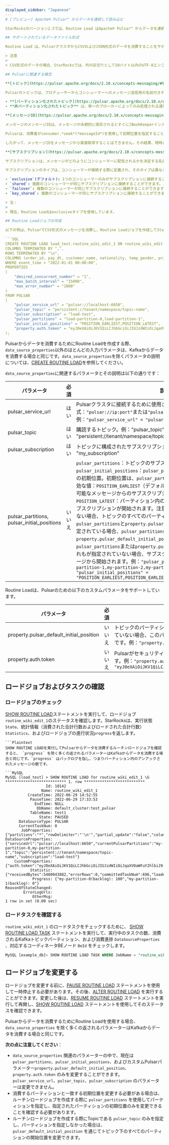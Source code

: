 ```yaml
---
displayed_sidebar: "Japanese"
---
# [プレビュー] Apache® Pulsar™ からデータを連続して読み込む

StarRocksのバージョン2.5では、Routine Load はApache® Pulsar™ からデータを連続して読み込むことをサポートしています。Pulsarは、分散型のオープンソースのパブサブメッセージングおよびストリーミングプラットフォームであり、ストアコンピュート分離アーキテクチャを持っています。Routine Loadを使用してPulsarからデータを読み込む方法は、Apache Kafka からデータを読み込むのと類似しています。このトピックでは、CSV形式のデータを例に挙げ、Apache PulsarからデータをRoutine Loadを介して読み込む方法を紹介します。

## サポートされているデータファイル形式

Routine Load は、PulsarクラスタからCSVおよびJSON形式のデータを消費することをサポートしています。

> 注意
>
> CSV形式のデータの場合、StarRocksでは、列の区切りとして50バイト以内のUTF-8エンコード文字列がサポートされています。一般的に使用される列の区切り文字には、カンマ(,)、タブ、およびパイプ(|)があります。

## Pulsarに関連する概念

**[トピック](https://pulsar.apache.org/docs/2.10.x/concepts-messaging/#topics)**

Pulsarのトピックは、プロデューサーからコンシューマーへのメッセージ送信用の名前付きチャンネルです。Pulsarのトピックは、パーティション化されたトピックと非パーティション化されたトピックに分かれています。

- **[パーティション化されたトピック](https://pulsar.apache.org/docs/2.10.x/concepts-messaging/#partitioned-topics)** は、複数のブローカーによって処理される特別なタイプのトピックであり、それによりより高いスループットが可能となります。パーティション化されたトピックは、実際にはN個の内部トピックとして実装されており、Nはパーティションの数です。
- **非パーティション化されたトピック** は、単一のブローカーによってのみ処理される通常のタイプのトピックであり、トピックの最大スループットが制限されます。

**[メッセージID](https://pulsar.apache.org/docs/2.10.x/concepts-messaging/#messages)**

メッセージのメッセージIDは、メッセージが永続的に保存されるとすぐに[BookKeeperインスタンス](https://pulsar.apache.org/docs/2.10.x/concepts-architecture-overview/#apache-bookkeeper)によって割り当てられます。メッセージIDは、メッセージがレジャー内の特定の位置を示し、Pulsarクラスタ内でユニークです。

Pulsarは、消費者がconsumer.*seek*(*messageId*)を使用して初期位置を指定することをサポートしています。ただし、Kafkaの消費者オフセットが長整数値であるのに対し、メッセージIDは"ledgerId:entryID:partition-index:batch-index"の4つの部分で構成されています。

したがって、メッセージIDをメッセージから直接取得することはできません。その結果、現時点では、Routine LoadはPulsarからデータを読み込む際に初期位置を指定することをサポートしておらず、パーティションの先頭または末尾からのデータの消費のみをサポートしています。

**[サブスクリプション](https://pulsar.apache.org/docs/2.10.x/concepts-messaging/#subscriptions)**

サブスクリプションは、メッセージがどのようにコンシューマーに配信されるかを決定する名前付きの構成ルールです。Pulsarでは、複数のトピックを同時に購読するコンシューマーもサポートされています。1つのトピックには複数のサブスクリプションを持つことができます。

サブスクリプションのタイプは、コンシューマーが接続する際に定義され、そのタイプは異なる構成で全てのコンシューマーを再起動させることで変更することができます。Pulsarでは、以下の4つのサブスクリプションタイプが利用可能です：

- `exclusive`(デフォルト): 1つのコンシューマーのみがサブスクリプションに接続することができます。メッセージは1つのカスタマーにのみ配信されます。
- `shared`: 複数のコンシューマーが同じサブスクリプションに接続することができます。メッセージはコンシューマー間でラウンドロビン配信され、特定のメッセージは1つのコンシューマーにのみ配信されます。
- `failover`: 複数のコンシューマーが同じサブスクリプションに接続することができます。パーティション化されていないトピックの場合、またはパーティション化されたトピックの各パーティションの場合、マスターコンシューマーが選択され、メッセージを受信します。マスターコンシューマーが切断されると、全ての（未確認のおよびその後の）メッセージは次の順番のコンシューマーに配信されます。
- `key_shared`: 複数のコンシューマーが同じサブスクリプションに接続することができます。メッセージはコンシューマー間で分散され、同じキーまたは同じ順序キーを持つメッセージは1つのコンシューマーにのみ配信されます。

> 注：
>
> 現在、Routine Loadはexclusiveタイプを使用しています。

## Routine Loadジョブの作成

以下の例は、PulsarでCSV形式のメッセージを消費し、Routine Loadジョブを作成してStarRocksにデータをロードする方法を説明しています。詳細な手順と参照については、[CREATE ROUTINE LOAD](../sql-reference/sql-statements/data-manipulation/CREATE_ROUTINE_LOAD.md)を参照してください。

```SQL
CREATE ROUTINE LOAD load_test.routine_wiki_edit_1 ON routine_wiki_edit
COLUMNS TERMINATED BY ",",
ROWS TERMINATED BY "\n",
COLUMNS (order_id, pay_dt, customer_name, nationality, temp_gender, price)
WHERE event_time > "2022-01-01 00:00:00",
PROPERTIES
(
    "desired_concurrent_number" = "1",
    "max_batch_interval" = "15000",
    "max_error_number" = "1000"
)
FROM PULSAR
(
    "pulsar_service_url" = "pulsar://localhost:6650",
    "pulsar_topic" = "persistent://tenant/namespace/topic-name",
    "pulsar_subscription" = "load-test",
    "pulsar_partitions" = "load-partition-0,load-partition-1",
    "pulsar_initial_positions" = "POSITION_EARLIEST,POSITION_LATEST",
    "property.auth.token" = "eyJ0eXAiOiJKV1QiLCJhbGciOiJIUJzdWIiOiJqaXV0aWFuY2hlbiJ9.lulGngOC72vE70OW54zcbyw7XdKSOxET94WT_hIqD5Y"
);
```

Pulsarからデータを消費するためにRoutine Loadを作成する際、`data_source_properties`以外のほとんどの入力パラメータは、Kafkaからデータを消費する場合と同じです。`data_source_properties`を除くパラメータの説明については、[CREATE ROUTINE LOAD](../sql-reference/sql-statements/data-manipulation/CREATE_ROUTINE_LOAD.md)を参照してください。

`data_source_properties`に関連するパラメータとその説明は以下の通りです：

| **パラメータ**                               | **必須** | **説明**                                              |
| ------------------------------------------ | -------- | ----------------------------------------------------- |
| pulsar_service_url                          | はい      | Pulsarクラスタに接続するために使用されるURL。形式：`"pulsar://ip:port"`または`"pulsar://service:port"`。例：`"pulsar_service_url" = "pulsar://localhost:6650"` |
| pulsar_topic                                | はい      | 購読するトピック。例："pulsar_topic" = "persistent://tenant/namespace/topic-name" |
| pulsar_subscription                         | はい      | トピックに構成されたサブスクリプション。例："pulsar_subscription" = "my_subscription" |
| pulsar_partitions, pulsar_initial_positions | いいえ    | `pulsar_partitions`：トピックのサブスクライブされたパーティション。 `pulsar_initial_positions`：`pulsar_partitions`で指定されたパーティションの初期位置。初期位置は、`pulsar_partitions`に相当する必要があります。有効な値：`POSITION_EARLIEST`（デフォルト値）：パーティション内の最初の利用可能なメッセージからのサブスクリプションが開始されます。 `POSITION_LATEST`：パーティション内の最新の利用可能なメッセージからのサブスクリプションが開始されます。注意：`pulsar_partitions`が指定されていない場合、トピックのすべてのパーティションが購読されます。`pulsar_partitions`と`property.pulsar_default_initial_position`の両方が指定されている場合、`pulsar_partitions`の値が`property.pulsar_default_initial_position`の値を上書きします。`pulsar_partitions`または`property.pulsar_default_initial_position`のいずれもが指定されていない場合、サブスクリプションが最新の利用可能なメッセージから開始されます。例：`"pulsar_partitions" = "my-partition-0,my-partition-1,my-partition-2,my-partition-3", "pulsar_initial_positions" = "POSITION_EARLIEST,POSITION_EARLIEST,POSITION_LATEST,POSITION_LATEST"` |

Routine Loadは、Pulsarのための以下のカスタムパラメータをサポートしています。

| パラメータ                                  | 必須 | 説明                                                   |
| ---------------------------------------- | ---- | ------------------------------------------------------ |
| property.pulsar_default_initial_position | いいえ | トピックのパーティションが購読されている際のデフォルトの初期位置。 `pulsar_initial_positions`が指定されていない場合、このパラメータが効果を発揮します。有効な値は、`pulsar_initial_positions`の有効な値と同じです。例：`"property.pulsar_default_initial_position" = "POSITION_EARLIEST"` |
| property.auth.token                      | いいえ | Pulsarがセキュリティトークンを使用してクライアントの認証を有効にしている場合、トークン文字列が必要です。例：`"property.auth.token" = "eyJ0eXAiOiJKV1QiLCJhbGciOiJIUJzdWIiOiJqaXV0aWFuY2hlbiJ9.lulGngOC72vE70OW54zcbyw7XdKSOxET94WT_hIqD"` |

## ロードジョブおよびタスクの確認

### ロードジョブのチェック

[SHOW ROUTINE LOAD](../sql-reference/sql-statements/data-manipulation//SHOW_ROUTINE_LOAD.md)ステートメントを実行して、ロードジョブ`routine_wiki_edit_1`のステータスを確認します。StarRocksは、実行状態`State`、統計情報（消費された合計行数およびロードされた合計行数）`Statistics`、およびロードジョブの進行状況`progress`を返します。
```
```Plaintext
SHOW ROUTINE LOADを実行してPulsarからデータを消費するルーチンロードジョブを確認すると、 `progress` を除く多くの返されるパラメーターはKafkaからデータを消費する場合と同じです。`progress` はバックログを指し、つまりパーティション内のアンアックされたメッセージの数です。

```MySQL
MySQL [load_test] > SHOW ROUTINE LOAD for routine_wiki_edit_1 \G
*************************** 1. row ***************************
                  Id: 10142
                Name: routine_wiki_edit_1
          CreateTime: 2022-06-29 14:52:55
           PauseTime: 2022-06-29 17:33:53
             EndTime: NULL
              DbName: default_cluster:test_pulsar
           TableName: test1
               State: PAUSED
      DataSourceType: PULSAR
      CurrentTaskNum: 0
       JobProperties: {"partitions":"*","rowDelimiter":"'\n'","partial_update":"false","columnToColumnExpr":"*","maxBatchIntervalS":"10","whereExpr":"*","timezone":"Asia/Shanghai","format":"csv","columnSeparator":"','","json_root":"","strict_mode":"false","jsonpaths":"","desireTaskConcurrentNum":"3","maxErrorNum":"10","strip_outer_array":"false","currentTaskConcurrentNum":"0","maxBatchRows":"200000"}
DataSourceProperties: {"serviceUrl":"pulsar://localhost:6650","currentPulsarPartitions":"my-partition-0,my-partition-1","topic":"persistent://tenant/namespace/topic-name","subscription":"load-test"}
    CustomProperties: {"auth.token":"eyJ0eXAiOiJKV1QiLCJhbGciOiJIUJzdWIiOiJqaXV0aWFuY2hlbiJ9.lulGngOC72vE70OW54zcbyw7XdKSOxET94WT_hIqD"}
           Statistic: {"receivedBytes":5480943882,"errorRows":0,"committedTaskNum":696,"loadedRows":66243440,"loadRowsRate":29000,"abortedTaskNum":0,"totalRows":66243440,"unselectedRows":0,"receivedBytesRate":2400000,"taskExecuteTimeMs":2283166}
            Progress: {"my-partition-0(backlog): 100","my-partition-1(backlog): 0"}
ReasonOfStateChanged: 
        ErrorLogUrls: 
            OtherMsg:
1 row in set (0.00 sec)
```

### ロードタスクを確認する

`routine_wiki_edit_1` のロードタスクをチェックするために、 [SHOW ROUTINE LOAD TASK](../sql-reference/sql-statements/data-manipulation/SHOW_ROUTINE_LOAD_TASK.md) ステートメントを実行して、実行中のタスクの数、消費されるKafkaトピックパーティション、および消費進捗 `DataSourceProperties` 、対応するコーディネータBEノード `BeId` をチェックします。

```SQL
MySQL [example_db]> SHOW ROUTINE LOAD TASK WHERE JobName = "routine_wiki_edit_1" \G
```

## ロードジョブを変更する

ロードジョブを変更する前に、[PAUSE ROUTINE LOAD](../sql-reference/sql-statements/data-manipulation/PAUSE_ROUTINE_LOAD.md) ステートメントを使用して一時停止する必要があります。その後、[ALTER ROUTINE LOAD](../sql-reference/sql-statements/data-manipulation/ALTER_ROUTINE_LOAD.md) を実行することができます。変更した後は、[RESUME ROUTINE LOAD](../sql-reference/sql-statements/data-manipulation/RESUME_ROUTINE_LOAD.md) ステートメントを実行して再開し、[SHOW ROUTINE LOAD](../sql-reference/sql-statements/data-manipulation/SHOW_ROUTINE_LOAD.md) ステートメントを使用してそのステータスを確認できます。

Pulsarからデータを消費するためにRoutine Loadを使用する場合、`data_source_properties` を除く多くの返されるパラメーターはKafkaからデータを消費する場合と同じです。

**次の点に注意してください**：

- `data_source_properties` 関連のパラメーターの中で、現在は`pulsar_partitions`、`pulsar_initial_positions`、およびカスタムPulsarパラメーター`property.pulsar_default_initial_position`、`property.auth.token` のみを変更することができます。 `pulsar_service_url`、`pulsar_topic`、`pulsar_subscription` のパラメーターは変更できません。
- 消費するパーティションと一致する初期位置を変更する必要がある場合は、ルーチンロードジョブを作成する際に `pulsar_partitions` を使用してパーティションを指定し、指定されたパーティションの初期位置のみを変更できることを確認する必要があります。
- ルーチンロードジョブを作成する際にTopicである `pulsar_topic` のみを指定し、パーティションを指定しなかった場合は、`pulsar_default_initial_position` を通じてトピック下のすべてのパーティションの開始位置を変更できます。
```